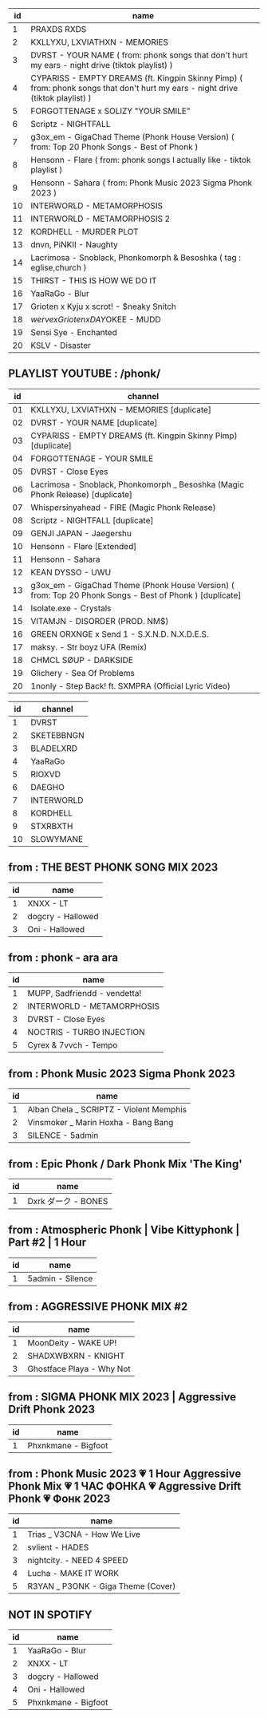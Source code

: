 id | name
-|-
1 | PRAXDS RXDS
2 | KXLLYXU, LXVIATHXN - MEMORIES
3 | DVRST - YOUR NAME ( from: phonk songs that don't hurt my ears - night drive (tiktok playlist) )
4 | CYPARISS - EMPTY DREAMS (ft. Kingpin Skinny Pimp) ( from: phonk songs that don't hurt my ears - night drive (tiktok playlist) )
5 | FORGOTTENAGE x SOLIZY "YOUR SMILE"
6 | Scriptz - NIGHTFALL
7 | g3ox_em - GigaChad Theme (Phonk House Version) ( from: Top 20 Phonk Songs - Best of Phonk )
8 | Hensonn - Flare  ( from: phonk songs I actually like - tiktok playlist )
9 | Hensonn - Sahara ( from: Phonk Music 2023 Sigma Phonk 2023 )
10 | INTERWORLD - METAMORPHOSIS
11 | INTERWORLD - METAMORPHOSIS 2
12 | KORDHELL - MURDER PLOT
13 | dnvn, PiNKII - Naughty
14 | Lacrimosa - Snoblack, Phonkomorph & Besoshka ( tag : eglise,church )
15 | THIRST - THIS IS HOW WE DO IT
16 | YaaRaGo - Blur
17 | Grioten x Kyju x scrot! - $neaky Snitch
18 | $werve x Grioten x DAY$OKEE - MUDD
19 | Sensi Sye - Enchanted
20 | KSLV - Disaster

## PLAYLIST YOUTUBE : /phonk/

id | channel
-|-
01 | KXLLYXU, LXVIATHXN - MEMORIES [duplicate]
02 | DVRST - YOUR NAME [duplicate]
03 | CYPARISS - EMPTY DREAMS (ft. Kingpin Skinny Pimp) [duplicate]
04 | FORGOTTENAGE - YOUR SMILE
05 | DVRST - Close Eyes
06 | Lacrimosa - Snoblack, Phonkomorph _ Besoshka (Magic Phonk Release) [duplicate]
07 | Whispersinyahead - FIRE (Magic Phonk Release)
08 | Scriptz - NIGHTFALL [duplicate]
09 | GENJI JAPAN - Jaegershu
10 | Hensonn - Flare [Extended]
11 | Hensonn - Sahara | 1 HOUR | 🥀
12 | KEAN DYSSO - UWU
13 | g3ox_em - GigaChad Theme (Phonk House Version) ( from: Top 20 Phonk Songs - Best of Phonk ) [duplicate]
14 | Isolate.exe - Crystals
15 | VITAMJN - DISORDER (PROD. NM$)
16 | GREEN ORXNGE x Send 1 - S.X.N.D. N.X.D.E.S.
17 | maksy. - Str boyz UFA (Remix)
18 | CHMCL SØUP - DARKSIDE
19 | Glichery - Sea Of Problems
20 | 1nonly - Step Back! ft. SXMPRA (Official Lyric Video)

id | channel
-|-
1  | DVRST
2  | SKETEBBNGN
3  | BLADELXRD
4  | YaaRaGo
5  | RIOXVD
6  | DAEGHO
7  | INTERWORLD
8  | KORDHELL
9  | STXRBXTH
10 | SLOWYMANE

## from : THE BEST PHONK SONG MIX 2023
id | name
-|-
1 | XNXX - LT
2 | dogcry - Hallowed
3 | Oni - Hallowed

## from : phonk - ara ara
id | name
-|-
1 | MUPP, Sadfriendd - vendetta!
2 | INTERWORLD - METAMORPHOSIS
3 | DVRST - Close Eyes
4 | NOCTRIS - TURBO INJECTION
5 | Cyrex & 7vvch - Tempo

## from : Phonk Music 2023 Sigma Phonk 2023
id | name
-|-
1 | Alban Chela _ SCRIPTZ - Violent Memphis
2 | Vinsmoker _ Marin Hoxha - Bang Bang
3 | SILENCE - 5admin

## from : Epic Phonk / Dark Phonk Mix 'The King'
id | name
-|-
1 | Dxrk ダーク - BONES

## from : Atmospheric Phonk | Vibe Kittyphonk | Part #2 | 1 Hour
id | name
-|-
1 | 5admin - Silence

## from : AGGRESSIVE PHONK MIX #2
id | name
-|-
1 | MoonDeity - WAKE UP!
2 | SHADXWBXRN - KNIGHT
3 | Ghostface Playa - Why Not

## from : SIGMA PHONK MIX 2023 | Aggressive Drift Phonk 2023
id | name
-|-
1 | Phxnkmane - Bigfoot

## from : Phonk Music 2023 💗 1 Hour Aggressive Phonk Mix 💗 1 ЧАС ФОНКА 💗 Aggressive Drift Phonk 💗 Фонк 2023
id | name
-|-
1 | Trias _ V3CNA - How We Live
2 | svlient - HADES
3 | nightcity. - NEED 4 SPEED
4 | Lucha - MAKE IT WORK
5 | R3YAN _ P3ONK - Giga Theme (Cover)

## NOT IN SPOTIFY
id | name
-|-
1 | YaaRaGo - Blur
2 | XNXX - LT
3 | dogcry - Hallowed
4 | Oni - Hallowed
5 | Phxnkmane - Bigfoot
